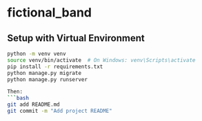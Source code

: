 # fictional_band

## Setup with Virtual Environment

```bash
python -m venv venv
source venv/bin/activate  # On Windows: venv\Scripts\activate
pip install -r requirements.txt
python manage.py migrate
python manage.py runserver

Then:
```bash
git add README.md
git commit -m "Add project README"

